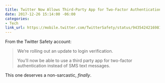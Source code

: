```yaml
---
title: Twitter Now Allows Third-Party App for Two-Factor Authentication
date: 2017-12-26 15:14:00 -06:00
categories:
- Tech
link_url: https://mobile.twitter.com/TwitterSafety/status/943542421698125824
---
```


From the Twitter Safety account:

> We’re rolling out an update to login verification.
>
> You’ll now be able to use a third party app for two-factor authentication instead of SMS text messages.

This one deserves a non-sarcastic, *finally*.
